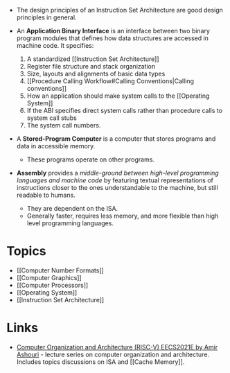 * The design principles of an Instruction Set Architecture are good design principles in general.

* An **Application Binary Interface** is an interface between two binary program modules that defines how data structures are accessed in machine code. It specifies:
	1. A standardized [[Instruction Set Architecture]] 
	2. Register file structure and stack organization
	3. Size, layouts and alignments of basic data types
	4. [[Procedure Calling Workflow#Calling Conventions|Calling conventions]]
	5. How an application should make system calls to the [[Operating System]] 
	6. If the ABI specifies direct system calls  rather than procedure calls to system call stubs
	7. The system call numbers.
* A **Stored-Program Computer** is a computer that stores programs and data in accessible memory.
	* These programs operate on other programs.

* **Assembly** provides a *middle-ground between high-level programming languages and machine code* by featuring textual representations of instructions closer to the ones understandable to the machine, but still readable to humans.
	* They are dependent on the ISA.
	* Generally faster, requires less memory, and more flexible than high level programming languages.
# Topics
* [[Computer Number Formats]]
* [[Computer Graphics]]
* [[Computer Processors]]
* [[Operating System]]
* [[Instruction Set Architecture]]
# Links
* [Computer Organization and Architecture (RISC-V) EECS2021E by Amir Ashouri](https://www.youtube.com/watch?v=ucUHpSYm08U&list=PL-Mfq5QS-s8iUJpNzCOtQKRfpswCrPbiW) - lecture series on computer organization and architecture. Includes topics discussions on ISA and [[Cache Memory]].